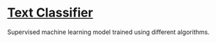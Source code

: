 # [Text Classifier](https://github.com/satheeshkumar-r/Text_Classifier) 

Supervised machine learning model trained using different algorithms.

